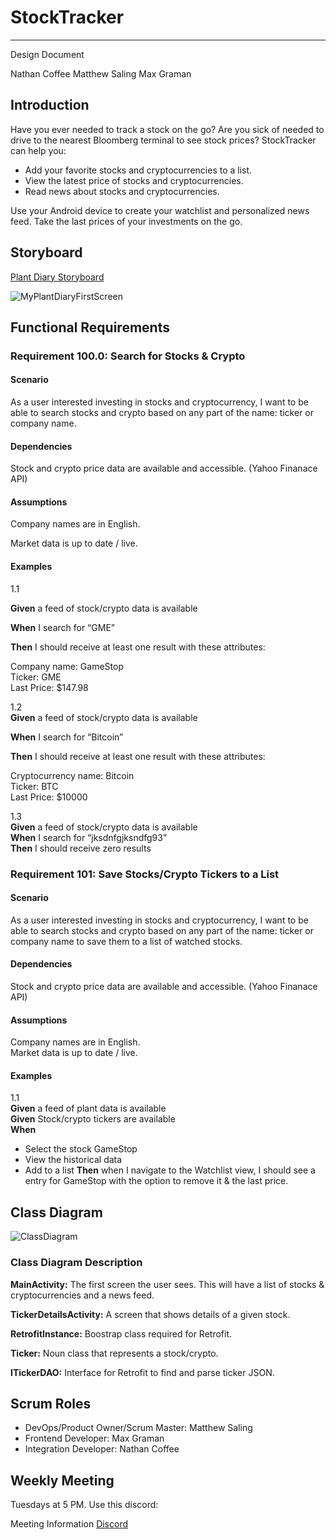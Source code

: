 # StockTracker

---

Design Document  

Nathan Coffee
Matthew Saling
Max Graman  

## Introduction 

Have you ever needed to track a stock on the go?  Are you sick of needed to drive to the nearest Bloomberg terminal to see stock prices? StockTracker can help you:  

-	Add your favorite stocks and cryptocurrencies to a list.
-	View the latest price of stocks and cryptocurrencies.
-	Read news about stocks and cryptocurrencies. 

Use your Android device to create your watchlist and personalized news feed.  Take the last prices of your investments on the go.  

## Storyboard

[Plant Diary Storyboard](https://projects.invisionapp.com/prototype/Plant-Diary-ck0bict0n005bqh01aaeu8tuu/play/c6560121)

![MyPlantDiaryFirstScreen](https://user-images.githubusercontent.com/2224876/82161817-15ee8880-986e-11ea-8cda-f04ad1412893.png)

## Functional Requirements

### Requirement 100.0: Search for Stocks & Crypto

#### Scenario

As a user interested investing in stocks and cryptocurrency, I want to be able to search stocks and crypto based on any part of the name: ticker or company name.  

#### Dependencies

Stock and crypto price data are available and accessible. (Yahoo Finanace API) 

#### Assumptions

Company names are in English.  

Market data is up to date / live.  

#### Examples
1.1  

**Given** a feed of stock/crypto data is available  

**When**  I search for “GME”  

**Then** I should receive at least one result with these attributes:  

Company name: GameStop  
Ticker: GME  
Last Price: $147.98  


1.2  
**Given** a feed of stock/crypto data is available  

**When** I search for “Bitcoin”  

**Then** I should receive at least one result with these attributes:   

Cryptocurrency name: Bitcoin  
Ticker: BTC  
Last Price: $10000
 

1.3  
**Given** a feed of stock/crypto data is available  
**When** I search for “jksdnfgjksndfg93”  
**Then** I should receive zero results  


### Requirement 101: Save Stocks/Crypto Tickers to a List

#### Scenario

As a user interested investing in stocks and cryptocurrency, I want to be able to search stocks and crypto based on any part of the name: ticker or company name to save them to a list of watched stocks.     

#### Dependencies
Stock and crypto price data are available and accessible. (Yahoo Finanace API)  

#### Assumptions  
Company names are in English.  
Market data is up to date / live. 

#### Examples  

1.1  
**Given** a feed of plant data is available  
**Given** Stock/crypto tickers are available  
**When**  

-	Select the stock GameStop  
-   View the historical data
-   Add to a list
**Then**  when I navigate to the Watchlist view, I should see a entry for GameStop with the option to remove it & the last price.  

## Class Diagram

![ClassDiagram](https://user-images.githubusercontent.com/2224876/82162015-54387780-986f-11ea-998f-a45fdf8c3bf1.png)

### Class Diagram Description


**MainActivity:**  The first screen the user sees.  This will have a list of stocks & cryptocurrencies and a news feed.

**TickerDetailsActivity:**  A screen that shows details of a given stock.  

**RetrofitInstance:** Boostrap class required for Retrofit.  

**Ticker:** Noun class that represents a stock/crypto.  

**ITickerDAO:** Interface for Retrofit to find and parse ticker JSON.  

## Scrum Roles

- DevOps/Product Owner/Scrum Master: Matthew Saling
- Frontend Developer: Max Graman  
- Integration Developer: Nathan Coffee  

## Weekly Meeting

Tuesdays at 5 PM.  Use this discord:

Meeting Information
[Discord](https://discord.gg/m8pXX3Ex2G)








